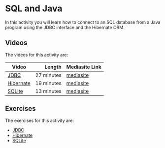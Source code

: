 # SQL and Java

In this activity you will learn how to connect to an SQL database from a Java program using the JDBC interface and the Hibernate ORM.

## Videos

The videos for this activity are:

| Video | Length | Mediasite Link |
|-------|-------:|----------------|
| [JDBC](https://ams-hsta-ims-ond.mediasite.com/MediasiteDeliver/vol01/bristoluniversity/MP4Video/be367d65-a5a2-4f4f-830e-0ed927529394.mp4/QualityLevels(698000)) | 27 minutes | [mediasite](https://mediasite.bris.ac.uk/Mediasite/Play/cedf58e80c864e45a14701f27820b5cf1d) |
| [Hibernate](https://ams-hsta-ims-ond.mediasite.com/MediasiteDeliver/vol01/bristoluniversity/MP4Video/77bd3dff-6d29-4c08-9daa-b36f83ee7cd3.mp4/QualityLevels(698000)) | 19 minutes | [mediasite](https://mediasite.bris.ac.uk/Mediasite/Play/6dfd04f0ea2a4ecc8b864ca8c0d127021d) |
| [SQLite](https://ams-hsta-ims-ond.mediasite.com/MediasiteDeliver/vol01/bristoluniversity/MP4Video/1341a6b4-1fdb-49a2-b5f4-50eabbc8eaf9.mp4/QualityLevels(698000)) | 13 minutes | [mediasite](https://mediasite.bris.ac.uk/Mediasite/Play/2d38e379917043b18447e46b96cc5fe61d) |

## Exercises

The exercises for this activity are:

  - [JDBC](./databases/4/jdbc.md)
  - [Hibernate](./databases/4/hibernate.md)
  - [SQLite](./databases/4/sqlite.md)
